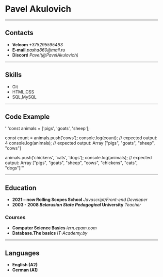 # Pavel Akulovich
___
## __Contacts__

* __Velcom__ _+375295595463_
* __E-mail__ _pasha860@mail.ru_
* __Discord__ _Pavel(@PavelAkulovich)_
___
## __Skills__
* Git
* HTML,CSS
* SQL,MySQL
___
## Code Example
'''const animals = ['pigs', 'goats', 'sheep'];

const count = animals.push('cows');
console.log(count);
// expected output: 4
console.log(animals);
// expected output: Array ["pigs", "goats", "sheep", "cows"]

animals.push('chickens', 'cats', 'dogs');
console.log(animals);
// expected output: Array ["pigs", "goats", "sheep", "cows", "chickens", "cats", "dogs"]'''
___
## Education
* __2021 – now Rolling Scopes School__ 
_Javascript/Front-end Developer_
* __2003 - 2008 _Belarusian State Pedagogical_ University__
_Teacher_
### Courses
* __Computer Science Basics__ _lern.epam.com_
* __Database.The basics__ _IT-Academy.by_
___
## Languages
* __English (A2)__
* __German (A1)__


